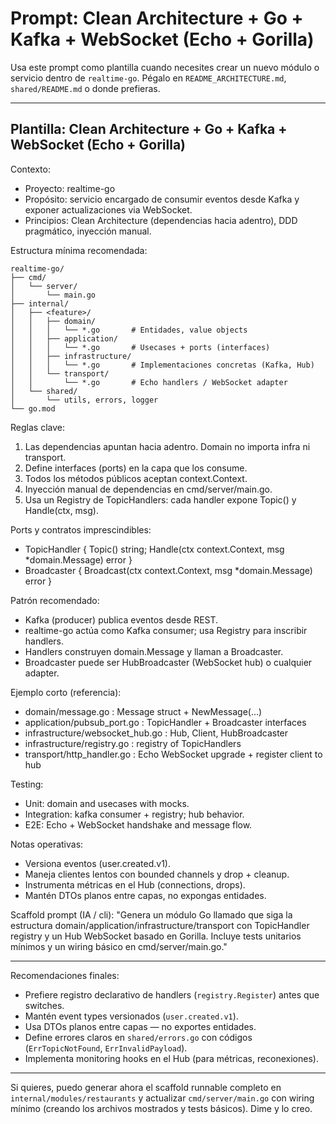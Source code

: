 # Prompt: Clean Architecture + Go + Kafka + WebSocket (Echo + Gorilla)

Usa este prompt como plantilla cuando necesites crear un nuevo módulo o servicio dentro de `realtime-go`. Pégalo en `README_ARCHITECTURE.md`, `shared/README.md` o donde prefieras.

---

## Plantilla: Clean Architecture + Go + Kafka + WebSocket (Echo + Gorilla)

Contexto:

- Proyecto: realtime-go
- Propósito: servicio encargado de consumir eventos desde Kafka y exponer actualizaciones via WebSocket.
- Principios: Clean Architecture (dependencias hacia adentro), DDD pragmático, inyección manual.

Estructura mínima recomendada:

```
realtime-go/
├── cmd/
│   └── server/
│       └── main.go
├── internal/
│   ├── <feature>/
│   │   ├── domain/
│   │   │   └── *.go       # Entidades, value objects
│   │   ├── application/
│   │   │   └── *.go       # Usecases + ports (interfaces)
│   │   ├── infrastructure/
│   │   │   └── *.go       # Implementaciones concretas (Kafka, Hub)
│   │   └── transport/
│   │       └── *.go       # Echo handlers / WebSocket adapter
│   └── shared/
│       └── utils, errors, logger
└── go.mod
```

Reglas clave:

1. Las dependencias apuntan hacia adentro. Domain no importa infra ni transport.
2. Define interfaces (ports) en la capa que los consume.
3. Todos los métodos públicos aceptan context.Context.
4. Inyección manual de dependencias en cmd/server/main.go.
5. Usa un Registry de TopicHandlers: cada handler expone Topic() y Handle(ctx, msg).

Ports y contratos imprescindibles:

- TopicHandler { Topic() string; Handle(ctx context.Context, msg \*domain.Message) error }
- Broadcaster { Broadcast(ctx context.Context, msg \*domain.Message) error }

Patrón recomendado:

- Kafka (producer) publica eventos desde REST.
- realtime-go actúa como Kafka consumer; usa Registry para inscribir handlers.
- Handlers construyen domain.Message y llaman a Broadcaster.
- Broadcaster puede ser HubBroadcaster (WebSocket hub) o cualquier adapter.

Ejemplo corto (referencia):

- domain/message.go : Message struct + NewMessage(...)
- application/pubsub_port.go : TopicHandler + Broadcaster interfaces
- infrastructure/websocket_hub.go : Hub, Client, HubBroadcaster
- infrastructure/registry.go : registry of TopicHandlers
- transport/http_handler.go : Echo WebSocket upgrade + register client to hub

Testing:

- Unit: domain and usecases with mocks.
- Integration: kafka consumer + registry; hub behavior.
- E2E: Echo + WebSocket handshake and message flow.

Notas operativas:

- Versiona eventos (user.created.v1).
- Maneja clientes lentos con bounded channels y drop + cleanup.
- Instrumenta métricas en el Hub (connections, drops).
- Mantén DTOs planos entre capas, no expongas entidades.

Scaffold prompt (IA / cli):
"Genera un módulo Go llamado <feature> que siga la estructura domain/application/infrastructure/transport con TopicHandler registry y un Hub WebSocket basado en Gorilla. Incluye tests unitarios mínimos y un wiring básico en cmd/server/main.go."

---

Recomendaciones finales:

- Prefiere registro declarativo de handlers (`registry.Register`) antes que switches.
- Mantén event types versionados (`user.created.v1`).
- Usa DTOs planos entre capas — no exportes entidades.
- Define errores claros en `shared/errors.go` con códigos (`ErrTopicNotFound`, `ErrInvalidPayload`).
- Implementa monitoring hooks en el Hub (para métricas, reconexiones).

---

Si quieres, puedo generar ahora el scaffold runnable completo en `internal/modules/restaurants` y actualizar `cmd/server/main.go` con wiring mínimo (creando los archivos mostrados y tests básicos). Dime y lo creo.
